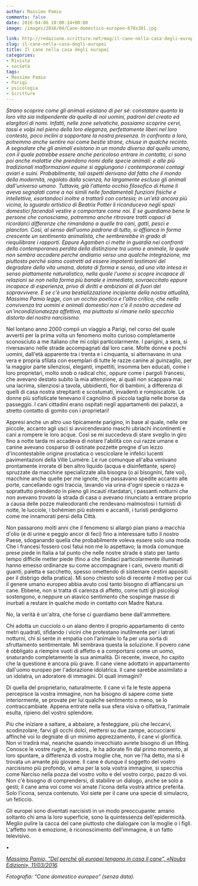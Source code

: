 ```yaml
---
author: Massimo Pamio
comments: false
date: 2016-04-06 10:00:14+00:00
image: /images/2016/04/Cane-domestico-europeo-678x381.jpg

link: http://redazione.scritture.net/mag/il-cane-nella-casa-degli-europei/
slug: il-cane-nella-casa-degli-europei
title: Il cane nella casa degli europei
categories:
- Rivista
- società
tags:
- Massimo Pamio
- Parigi
- psicologia
- Scritture
---
```


_Strano scoprire come gli animali esistano di per sé: constatare quanto la loro vita sia indipendente da quella di noi uomini, padroni del creato ed elargitori di nomi. Infatti, nelle zone selvatiche, possiamo scoprire cervi, tassi e volpi nel pieno della loro eleganza, perfettamente liberi nel loro contesto, poco inclini a sopportare la nostra presenza. In confronto a loro, potremmo anche sentire noi come bestie strane, chiuse in qualche recinto. A segnalare che gli animali esistono in un mondo diverso dal quello umano, con il quale potrebbe essere anche pericoloso entrare in contatto, ci sono poi anche malattie che prendono nomi dalle specie animali: e alle più tradizionali malformazioni equine si aggiungono i contemporanei contagi aviari e suini. Probabilmente, tali aspetti derivano dal fatto che il mondo della modernità, regolato dalla scienza, ha largamente escluso gli animali dall'universo umano. Tuttavia, già l'attento occhio filosofico di Hume li aveva segnalati come a noi simili nelle fondamentali funzioni fisiche e intellettive, esortandoci inoltre a trattarli con cortesia; in un'età ancora più vicina, lo sguardo artistico di Beatrix Potter li riconduceva negli spazi domestici facendoli vestire e comportare come noi. E se guardiamo bene le persone che conosciamo, potremmo anche ritrovare tratti capaci di ricordarci differenze che rimandano a quelle tra cani, gatti, pesci e plancton. Così, al senso dell'uomo padrone di tutto, si affianca in forma crescente un sentimento animalista, che sembrerebbe in grado di riequilibrare i rapporti. Eppure Agamben ci mette in guardia nei confronti della contemporanea perdita della distinzione tra uomo e animale, la quale non sembra accadere perché andiamo verso una qualche integrazione, ma piuttosto perché siamo costretti ad essere impotenti testimoni del degradare della vita umana, dotata di forma e senso, ad una vita intesa in senso piattamente naturalistico, nella quale l'uomo si scopre incapace di relazioni se non nella forma più banale e immediata, sovraeccitato eppure incapace di esperienza, privo di diritti e ambizioni al di fuori del sopravvivere. E se c'è una bestializzazione incipiente della nostra attualità, Massimo Pamio legge, con un occhio poetico e l'altro critico, che nella convivenza tra uomini e animali domestici non c'è il nostro accedere ad un'incondizionatezza affettiva, ma piuttosto si rimane nello specchio distorto del nostro narcisismo._



Nel lontano anno 2000 compii un viaggio a Parigi, nel corso del quale avvertii per la prima volta un fenomeno molto curioso completamente sconosciuto a me italiano che mi colpì particolarmente. I parigini, a sera, si riversavano nelle strade accompagnati dal loro cane. Molte donne e pochi uomini, dall'età apparente tra i trenta e i cinquanta, si alternavano in una vera e propria sfilata con esemplari di tutte le razze canine al guinzaglio, per la maggior parte silenziosi, eleganti, impettiti, insomma ben educati, come i loro proprietari, molto snob o radical chic, oppure come i pargoli francesi, che avevano destato subito la mia attenzione, ai quali non scappava mai una lacrima, silenziosi a tavola, ubbidienti, fior di bambini, a differenza di quelli di casa nostra strepitanti e scostumati, invadenti e rompiscatole. Le donne più sofisticate tenevano il cagnolino di piccola taglia nelle borse da passeggio. I cani cittadini erano ospitati negli appartamenti dei palazzi, a stretto contatto di gomito con i proprietari!

Appresi anche un altro uso tipicamente parigino, in base al quale, nelle ore piccole, accanto agli usci si avvicendevano maschi ubriachi incontinenti e cani a rompere le loro acque. Così se mi succedeva di stare sveglio in giro fino a notte tarda mi accadeva di notare l'abilità con cui razze umane e canine avevano cosparso di ostinate pozzette pregne d'un lezzo d'incontestabile origine prostatica o vescicolare le infelici lucenti pavimentazioni della Ville Lumiére. Le rue comunque all'alba venivano prontamente irrorate di ben altro liquido (acqua e disinfettante, spero) spruzzate da macchine specializzate alla bisogna (o ai bisognini, fate voi), macchine anche quelle per me ignote, che passavano spedite accanto alle porte, cancellando ogni traccia, lavando via urina d'ogni specie o razza e soprattutto prendendo in pieno gli incauti ritardatari, i passanti notturni che non avevano trovato la strada di casa o avevano rinunciato a entrare proprio a causa delle pozze maleodoranti che rendevano malmostosi i turnisti di notte, le lucciole, i bohémien più estremi e accaniti, i turisti perdigiorno come me innamorati persi della Città.

Non passarono molti anni che il fenomeno si allargò pian piano a macchia d'olio (e di urine e peggio ancor di feci) fino a interessare tutto il nostro Paese, sdoganando quella che probabilmente voleva essere solo una moda. Che i francesi fossero così fatui non me lo aspettavo; la moda comunque prese piede in Italia a tal punto che nelle nostre strade è stato per tanto tempo difficile metter piede (fino a che Sindaci particolarmente illuminati hanno emesso ordinanze su come accompagnare i cani, ovvero muniti di guanti, paletta e sacchetto, spesso omettendo di sistemare cestini appositi per il disbrigo della pratica). Mi sono chiesto solo di recente il motivo per cui il genere umano europeo abbia avuto così tanto bisogno di affiancarsi un cane. Ebbene, non si tratta di carenza di affetto, come tutti gli psicologi sostengono, e neppure un atavico sentimento che sospinge masse di inurbati a restare in qualche modo in contatto con Madre Natura.



No, la verità è un'altra, che forse ci guardiamo bene dall'ammettere.

Chi adotta un cucciolo o un alano dentro il proprio appartamento di cento metri quadrati, sfidando i vicini che protestano inutilmente per i latrati notturni, chi si sente in empatia con l'animale lo fa per una sorta di sfruttamento sentimentale. Mi sembrava questa la soluzione. Il povero cane è obbligato a riempire vuoti di affetto e a comportarsi come un uomo, snaturando completamente la sua animalità. Di recente, invece, ho capito che la questione è ancora più grave. Il cane viene adottato in appartamento dall'uomo europeo per l'adorazione idolatrica. Il cane sarebbe assimilato a un idolatra, un adoratore di immagini. Di quali immagini?

Di quella del proprietario, naturalmente. Il cane vi fa le feste appena percepisce la vostra immagine, non ha bisogno di sapere come siete interiormente, se provate per lui qualche sentimento o meno, se lo contraccambiate. Appena entrate nella sua sfera visiva o olfattiva, l'animale esulta, ripieno del vostro splendore.

Più che iniziare a saltare, a abbaiare, a festeggiare, più che leccarvi, scodinzolare, farvi gli occhi dolci, mettersi su due zampe, accucciarsi affinché voi lo degniate di un minimo apprezzamento, il cane vi glorifica. Non vi tradirà mai, neanche quando invecchiato avrete bisogno di un lifting. Conosce le vostre rughe, le adora., le ha adorate fin dal primo momento, al loro spuntare, a differenza di vostra moglie che, non ve l'ha detto, ma si è trovata un amante più giovane. Il cane è dunque il soggetto del vostro narcisismo più profondo, vi ama per la sola vostra immagine, si specchia come Narciso nella pozza del vostro volto e del vostro corpo, pazzo di voi. Non c'è bisogno di comprendersi, di stabilire un dialogo, anche se solo a gesti; il cane ama voi come voi amate l'icona della vostra attrice preferita. Solo l'icona, senza contenuto. Voi siete per il cane una specie di simulacro, un feticcio.

Gli europei sono diventati narcisisti in un modo preoccupante: amano soltanto chi ama la loro superficie, sono la quintessenza dell'epidermicità. Meglio pulire la cacca del cane piuttosto che dialogare con la moglie o i figli. L'affetto non è emozione, è riconoscimento dell'immagine, è un fatto televisivo.

•

_[Massimo Pamio, "Del perché gli europei tengono in casa il cane”, «Noubs Edizioni», 11/03/2016](https://noubs.wordpress.com/2016/03/11/perche-gli-europei-tengono-il-cane-in-casa-di-massimo-pamio/)._

_Fotografia: “Cane domestico europeo” (senza data)._
